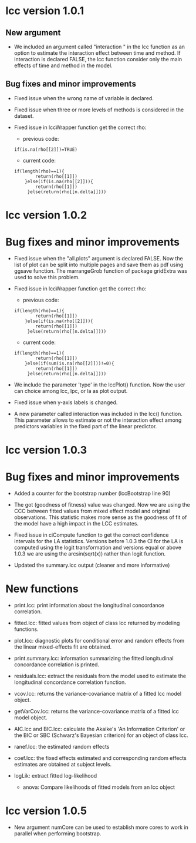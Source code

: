 # lcc version 1.0.1

## New argument

*  We included an argument called "interaction " in the lcc function as
   an option to estimate the interaction effect between time and
   method. If interaction is declared FALSE, the lcc function consider
   only the main effects of time and method in the model.

## Bug fixes and minor improvements

* Fixed issue when the wrong name of variable is declared.

* Fixed issue when three or more levels of methods is considered in the
  dataset.

* Fixed issue in lccWrapper function get the correct rho:
  	* previous code:
	```
	if(is.na(rho[[2]])=TRUE)
	```
	* current code:
	```
	if(length(rho)==1){
            return(rho[[1]])
        }else(if(is.na(rho[[2]])){
            return(rho[[1]])
         }else(return(rho[[n.delta]])))
	 ```
# lcc version 1.0.2

# Bug fixes and minor improvements

* Fixed issue when the "all.plots" argument is declared FALSE. Now the
list of plot can be split into multiple pages and save them as pdf
using ggsave function. The marrangeGrob function of package gridExtra
was used to solve this problem.

* Fixed issue in lccWrapper function get the correct rho:
  	* previous code:
	```
	if(length(rho)==1){
            return(rho[[1]])
        }else(if(is.na(rho[[2]])){
            return(rho[[1]])
         }else(return(rho[[n.delta]])))
   ```
   	* current code:
    ```
	if(length(rho)==1){
            return(rho[[1]])
        }else(if(sum(is.na(rho[[2]]))!=0){
            return(rho[[1]])
         }else(return(rho[[n.delta]])))
   ```
* We include the parameter 'type' in the lccPlot() function. Now the user can choice among lcc, lpc, or la as plot output.

* Fixed issue when y-axis labels is changed.

* A new parameter called interaction was included in the lcc() function. This parameter allows to estimate or not the interaction effect among predictors variables in the fixed part of the linear predictor.

# lcc version 1.0.3
  
# Bug fixes and minor improvements
  
* Added a counter for the bootstrap number (lccBootstrap line 90)

* The got (goodness of fitness) value was changed. Now we are using the CCC between fitted values from mixed effect model and original observations. This statistic makes more sense as the goodness of fit of the model have a high impact in the LCC estimates.
  
* Fixed issue in ciCompute function to get the correct confidence intervals for the LA statistics. Versions before 1.0.3 the CI for the LA is computed using the logit transformation and versions equal or above 1.0.3 we are using the arcsin(sqrt(x)) rather than logit function.
  
* Updated the summary.lcc output (cleaner and more informative)
  
# New functions
  
* print.lcc: print information about the longitudinal concordance correlation.
  
* fitted.lcc: fitted values from object of class lcc returned by modeling functions.
  
* plot.lcc: diagnostic plots for conditional error and random effects from the linear mixed-effects fit are obtained.
  
* print.summary.lcc: information summarizing the fitted longitudinal concordance correlation is printed.
  
* residuals.lcc: extract the residuals from the model used to estimate the longitudinal concordance correlation function.
  
* vcov.lcc: returns the variance-covariance matrix of a fitted lcc model object.
  
* getVarCov.lcc: returns the variance-covariance matrix of a fitted lcc model object.
  
* AIC.lcc and BIC.lcc: calculate the Akaike's 'An Information Criterion' or the BIC or SBC (Schwarz's Bayesian criterion) for an object of class lcc.
  
* ranef.lcc: the estimated random effects 
  
* coef.lcc: the fixed effects estimated and corresponding random effects estimates are obtained at subject levels.
  
* logLik: extract fitted log-likelihood
  * anova: Compare likelihoods of fitted models from an lcc object
 
# lcc version 1.0.5

* New argument numCore can be used to establish more cores to work in parallel  when performing bootstrap.